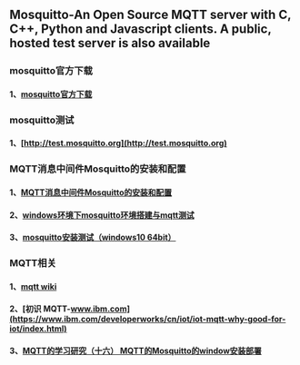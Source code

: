 ## Mosquitto-An Open Source MQTT server with C, C++, Python and Javascript clients. A public, hosted test server is also available
### mosquitto官方下载
#### 1、[mosquitto官方下载](https://mosquitto.org/download/)

### mosquitto测试
#### 1、[http://test.mosquitto.org](http://test.mosquitto.org)
### MQTT消息中间件Mosquitto的安装和配置
#### 1、[MQTT消息中间件Mosquitto的安装和配置](https://www.cnblogs.com/mao2080/p/7123072.html)
#### 2、[windows环境下mosquitto环境搭建与mqtt测试](https://blog.csdn.net/pgpanda/article/details/51800865)
#### 3、[mosquitto安装测试（windows10 64bit）](https://blog.csdn.net/mu66mu/article/details/84143168)

### MQTT相关
#### 1、[mqtt wiki](https://github.com/mqtt/mqtt.github.io/wiki)
#### 2、[初识 MQTT-www.ibm.com](https://www.ibm.com/developerworks/cn/iot/iot-mqtt-why-good-for-iot/index.html)
#### 3、[MQTT的学习研究（十六） MQTT的Mosquitto的window安装部署](https://topmanopensource.iteye.com/blog/1703810)
